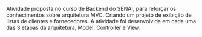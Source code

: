 Atividade proposta no curso de Backend do SENAI, para reforçar os conhecimentos
sobre arquitetura MVC. Criando um projeto de exibição de listas de clientes e fornecedores.
A atividade foi desenvolvida em cada uma das 3 etapas da arquitetura, Model, Controller e View. 
